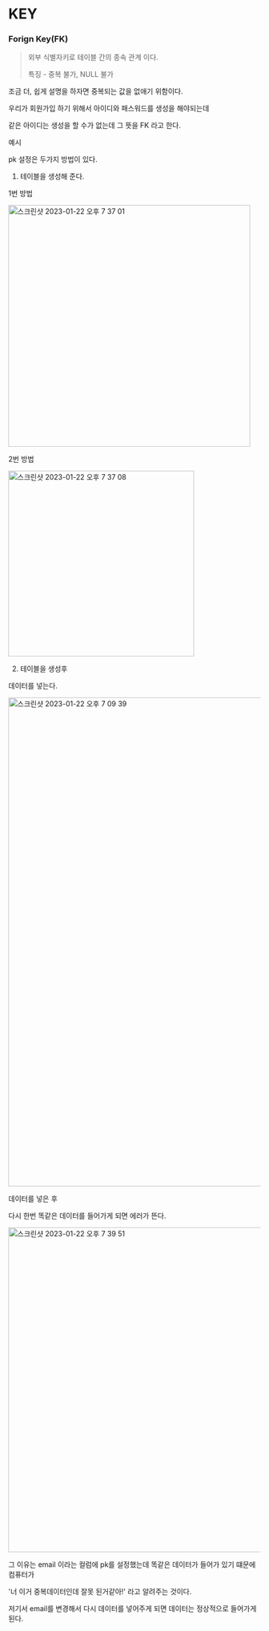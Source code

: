 # KEY 

### Forign Key(FK)
>  외부 식별자키로 테이블 간의 종속 관계 이다.
> 
>  특징 - 중복 불가, NULL 불가

조금 더, 쉽게 설명을 하자면 중복되는 값을 없애기 위함이다. 

우리가 회원가입 하기 위해서 아이디와 패스워드를 생성을 해야되는데

같은 아이디는 생성을 할 수가 없는데 그 뜻을 FK 라고 한다.


예시 

pk 설정은 두가지 방법이 있다. 

1. 테이블을 생성해 준다.

1번 방법

<img width="483" alt="스크린샷 2023-01-22 오후 7 37 01" src="https://user-images.githubusercontent.com/104719555/213911531-c3d30c6d-8926-41a4-8ab6-b4f81ed76569.png">

2번 방법

<img width="371" alt="스크린샷 2023-01-22 오후 7 37 08" src="https://user-images.githubusercontent.com/104719555/213911533-c4b8bbfd-dd3b-4e2b-b375-ae5983b64612.png">

2. 테이블을 생성후 

데이터를 넣는다.

<img width="977" alt="스크린샷 2023-01-22 오후 7 09 39" src="https://user-images.githubusercontent.com/104719555/213911687-c97ed646-b073-4925-b4cf-e4cba6993242.png">

데이터를 넣은 후 

다시 한번 똑같은 데이터를 들어가게 되면 에러가 뜬다.

<img width="649" alt="스크린샷 2023-01-22 오후 7 39 51" src="https://user-images.githubusercontent.com/104719555/213911640-3b3e01c6-6f4f-4c65-8585-9dc3d625d68c.png">

그 이유는 email 이라는 컬럼에 pk를 설정했는데 똑같은 데이터가 들어가 있기 떄문에 컴퓨터가 

'너 이거 중복데이터인데 잘못 된거같아!' 라고 알려주는 것이다.

저기서 email를 변경해서 다시 데이터를 넣어주게 되면 데이터는 정상적으로 들어가게 된다.
